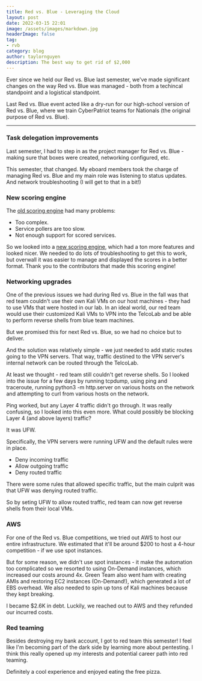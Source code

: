 ```yaml
---
title: Red vs. Blue - Leveraging the Cloud
layout: post
date: 2022-03-15 22:01
image: /assets/images/markdown.jpg
headerImage: false
tag:
- rvb
category: blog
author: taylornguyen
description: The best way to get rid of $2,000
---
```


Ever since we held our Red vs. Blue last semester, we've made significant changes on the way Red vs. Blue was managed - both from a techincal standpoint and a logistical standpoint.

Last Red vs. Blue event acted like a dry-run for our high-school version of Red vs. Blue, where we train CyberPatriot teams for Nationals (the original purpose of Red vs. Blue).

---

### Task delegation improvements
Last semester, I had to step in as the project manager for Red vs. Blue - making sure that boxes were created, networking configured, etc.

This semester, that changed. My eboard members took the charge of managing Red vs. Blue and my main role was listening to status updates. And network troubleshooting (I will get to that in a bit!)

### New scoring engine
The [old scoring engine](https://github.com/fyrworx4/PulseEngine-ScoringEngine) had many problems:

- Too complex.
- Service pollers are too slow.
- Not enough support for scored services.

So we looked into a [new scoring engine](https://github.com/scoringengine/scoringengine), which had a ton more features and looked nicer. We needed to do lots of troubleshooting to get this to work, but overwall it was easier to manage and displayed the scores in a better format. Thank you to the contributors that made this scoring engine!

### Networking upgrades
One of the previous issues we had during Red vs. Blue in the fall was that red team couldn't use their own Kali VMs on our host machines - they had to use VMs that were hosted in our lab. In an ideal world, our red team would use their customized Kali VMs to VPN into the TelcoLab and be able to perform reverse shells from blue team machines.

But we promised this for next Red vs. Blue, so we had no choice but to deliver.

And the solution was relatively simple - we just needed to add static routes going to the VPN servers. That way, traffic destined to the VPN server's internal network can be routed through the TelcoLab.

At least we thought - red team still couldn't get reverse shells. So I looked into the issue for a few days by running tcpdump, using ping and traceroute, running python3 -m http.server on various hosts on the network and attempting to curl from various hosts on the network.

Ping worked, but any Layer 4 traffic didn't go through. It was really confusing, so I looked into this even more. What could possibly be blocking Layer 4 (and above layers) traffic?

It was UFW.

Specifically, the VPN servers were running UFW and the default rules were in place.

- Deny incoming traffic
- Allow outgoing traffic
- Deny routed traffic

There were some rules that allowed specific traffic, but the main culprit was that UFW was denying routed traffic.

So by seting UFW to allow routed traffic, red team can now get reverse shells from their local VMs.

### AWS
For one of the Red vs. Blue competitions, we tried out AWS to host our entire infrastructure. We estimated that it'll be around $200 to host a 4-hour competition - if we use spot instances.

But for some reason, we didn't use spot instances - it make the automation too complicated so we resorted to using On-Demand instances, which increased our costs around 4x. Green Team also went ham with creating AMIs and restoring EC2 instances (On-Demand!), which generated a lot of EBS overhead. We also needed to spin up tons of Kali machines because they kept breaking.

I became $2.6K in debt. Luckily, we reached out to AWS and they refunded our incurred costs.

### Red teaming
Besides destroying my bank account, I got to red team this semester! I feel like I'm becoming part of the dark side by learning more about pentesting. I think this really opened up my interests and potential career path into red teaming.

Definitely a cool experience and enjoyed eating the free pizza.
